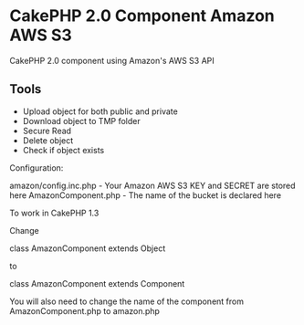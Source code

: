 CakePHP 2.0 Component Amazon AWS S3
============================

CakePHP 2.0 component using Amazon's AWS S3 API

Tools
-----------
- Upload object for both public and private
- Download object to TMP folder
- Secure Read
- Delete object
- Check if object exists

Configuration:

amazon/config.inc.php - Your Amazon AWS S3 KEY and SECRET are stored here
AmazonComponent.php - The name of the bucket is declared here

To work in CakePHP 1.3

Change 

class AmazonComponent extends Object

to 

class AmazonComponent extends Component

You will also need to change the name of the component from AmazonComponent.php to amazon.php
